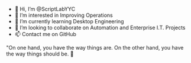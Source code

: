 - 👋 Hi, I’m @ScriptLabYYC
- 👀 I’m interested in Improving Operations
- 🌱 I’m currently learning Desktop Engineering
- 💞️ I’m looking to collaborate on Automation and Enterprise I.T. Projects
- 📫 Contact me on GitHub

"On one hand, you have the way things are.  On the other hand, you have the way things should be. :clap:

<!---
ScriptLabYYC/ScriptLabYYC is a ✨ special ✨ repository because its `README.md` (this file) appears on your GitHub profile.
You can click the Preview link to take a look at your changes.
--->
